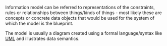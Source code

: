Information model can be referred to representations of the constraints, rules or relationships between things/kinds of things - most likely these are concepts or concrete data objects that would be used for the system of which the model is the blueprint.

The model is usually a diagram created using a formal language/syntax like [UML](UML.md) and illustrates data semantics.

